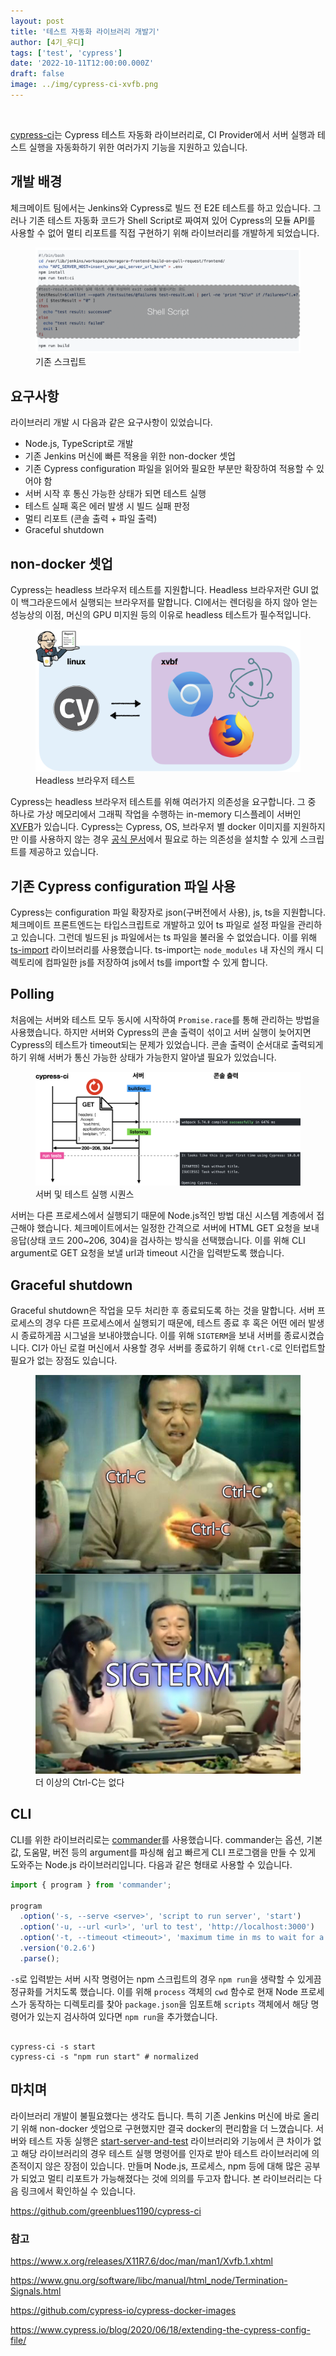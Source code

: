 ```yaml
---
layout: post
title: '테스트 자동화 라이브러리 개발기'
author: [4기_우디]
tags: ['test', 'cypress']
date: '2022-10-11T12:00:00.000Z'
draft: false
image: ../img/cypress-ci-xvfb.png
---
```


<br>

[cypress-ci](https://github.com/greenblues1190/cypress-ci)는 Cypress 테스트 자동화 라이브러리로, CI Provider에서 서버 실행과 테스트 실행을 자동화하기 위한 여러가지 기능을 지원하고 있습니다.

## 개발 배경

체크메이트 팀에서는 Jenkins와 Cypress로 빌드 전 E2E 테스트를 하고 있습니다. 그러나 기존 테스트 자동화 코드가 Shell Script로 짜여져 있어 Cypress의 모듈 API를 사용할 수 없어 멀티 리포트를 직접 구현하기 위해 라이브러리를 개발하게 되었습니다.

<figure>
  <img src="../img/cypress-ci-old-script.png" alt="기존 스크립트">
  <figcaption>
    기존 스크립트
  </figcaption>
</figure>

## 요구사항

라이브러리 개발 시 다음과 같은 요구사항이 있었습니다.

- Node.js, TypeScript로 개발
- 기존 Jenkins 머신에 빠른 적용을 위한 non-docker 셋업
- 기존 Cypress configuration 파일을 읽어와 필요한 부분만 확장하여 적용할 수 있어야 함
- 서버 시작 후 통신 가능한 상태가 되면 테스트 실행
- 테스트 실패 혹은 에러 발생 시 빌드 실패 판정
- 멀티 리포트 (콘솔 출력 + 파일 출력)
- Graceful shutdown

## non-docker 셋업

Cypress는 headless 브라우저 테스트를 지원합니다. Headless 브라우저란 GUI 없이 백그라운드에서 실행되는 브라우저를 말합니다. CI에서는 렌더링을 하지 않아 얻는 성능상의 이점, 머신의 GPU 미지원 등의 이유로 headless 테스트가 필수적입니다.

<figure>
  <img src="../img/cypress-ci-xvfb.png" alt="Headless 브라우저 테스트">
  <figcaption>
    Headless 브라우저 테스트
  </figcaption>
</figure>

Cypress는 headless 브라우저 테스트를 위해 여러가지 의존성을 요구합니다. 그 중 하나로 가상 메모리에서 그래픽 작업을 수행하는 in-memory 디스플레이 서버인 [XVFB](https://www.x.org/releases/X11R7.6/doc/man/man1/Xvfb.1.xhtml)가 있습니다. Cypress는 Cypress, OS, 브라우저 별 docker 이미지를 지원하지만 이를 사용하지 않는 경우 [공식 문서](https://docs.cypress.io/guides/continuous-integration/introduction.html#Dependencies)에서 필요로 하는 의존성을 설치할 수 있게 스크립트를 제공하고 있습니다.

## 기존 Cypress configuration 파일 사용

Cypress는 configuration 파일 확장자로 json(구버전에서 사용), js, ts을 지원합니다. 체크메이트 프론트엔드는 타입스크립트로 개발하고 있어 ts 파일로 설정 파일을 관리하고 있습니다. 그런데 빌드된 js 파일에서는 ts 파일을 불러올 수 없었습니다. 이를 위해 [ts-import](https://github.com/radarsu/ts-import) 라이브러리를 사용했습니다. ts-import는 `node_modules` 내 자신의 캐시 디렉토리에 컴파일한 js를 저장하여 js에서 ts를 import할 수 있게 합니다.

## Polling

처음에는 서버와 테스트 모두 동시에 시작하여 `Promise.race`를 통해 관리하는 방법을 사용했습니다. 하지만 서버와 Cypress의 콘솔 출력이 섞이고 서버 실행이 늦어지면 Cypress의 테스트가 timeout되는 문제가 있었습니다. 콘솔 출력이 순서대로 출력되게 하기 위해 서버가 통신 가능한 상태가 가능한지 알아낼 필요가 있었습니다.

<figure>
  <img src="../img/cypress-ci-sequence.png" alt="서버 및 테스트 실행 시퀀스">
  <figcaption>
    서버 및 테스트 실행 시퀀스
  </figcaption>
</figure>

서버는 다른 프로세스에서 실행되기 때문에 Node.js적인 방법 대신 시스템 계층에서 접근해야 했습니다. 체크메이트에서는 일정한 간격으로 서버에 HTML GET 요청을 보내 응답(상태 코드 200~206, 304)을 검사하는 방식을 선택했습니다. 이를 위해 CLI argument로 GET 요청을 보낼 url과 timeout 시간을 입력받도록 했습니다.

## Graceful shutdown

Graceful shutdown은 작업을 모두 처리한 후 종료되도록 하는 것을 말합니다. 서버 프로세스의 경우 다른 프로세스에서 실행되기 때문에, 테스트 종료 후 혹은 어떤 에러 발생 시 종료하게끔 시그널을 보내야했습니다. 이를 위해 `SIGTERM`을 보내 서버를 종료시켰습니다. CI가 아닌 로컬 머신에서 사용할 경우 서버를 종료하기 위해 `Ctrl-C`로 인터럽트할 필요가 없는 장점도 있습니다.

<figure>
  <img src="../img/cypress-ci-sigterm.png" alt="편안">
  <figcaption>
    더 이상의 Ctrl-C는 없다
  </figcaption>
</figure>

## CLI

CLI를 위한 라이브러리로는 [commander](https://github.com/tj/commander.js)를 사용했습니다. commander는 옵션, 기본값, 도움말, 버전 등의 argument를 파싱해 쉽고 빠르게 CLI 프로그램을 만들 수 있게 도와주는 Node.js 라이브러리입니다. 다음과 같은 형태로 사용할 수 있습니다.

```typescript
import { program } from 'commander';

program
  .option('-s, --serve <serve>', 'script to run server', 'start')
  .option('-u, --url <url>', 'url to test', 'http://localhost:3000')
  .option('-t, --timeout <timeout>', 'maximum time in ms to wait for a server response', '60000')
  .version('0.2.6')
  .parse();
```

`-s`로 입력받는 서버 시작 명령어는 npm 스크립트의 경우 `npm run`을 생략할 수 있게끔 정규화를 거치도록 했습니다. 이를 위해 `process` 객체의 `cwd` 함수로 현재 Node 프로세스가 동작하는 디렉토리를 찾아 `package.json`을 임포트해 `scripts` 객체에서 해당 명령어가 있는지 검사하여 있다면 `npm run`을 추가했습니다.

```shell

cypress-ci -s start
cypress-ci -s "npm run start" # normalized
```

## 마치며

라이브러리 개발이 불필요했다는 생각도 듭니다. 특히 기존 Jenkins 머신에 바로 올리기 위해 non-docker 셋업으로 구현했지만 결국 docker의 편리함을 더 느꼈습니다. 서버와 테스트 자동 실행은 [start-server-and-test](https://github.com/bahmutov/start-server-and-test) 라이브러리와 기능에서 큰 차이가 없고 해당 라이브러리의 경우 테스트 실행 명령어를 인자로 받아 테스트 라이브러리에 의존적이지 않은 장점이 있습니다. 만들며 Node.js, 프로세스, npm 등에 대해 많은 공부가 되었고 멀티 리포트가 가능해졌다는 것에 의의를 두고자 합니다. 본 라이브러리는 다음 링크에서 확인하실 수 있습니다.

https://github.com/greenblues1190/cypress-ci

### 참고

https://www.x.org/releases/X11R7.6/doc/man/man1/Xvfb.1.xhtml

https://www.gnu.org/software/libc/manual/html_node/Termination-Signals.html

https://github.com/cypress-io/cypress-docker-images

https://www.cypress.io/blog/2020/06/18/extending-the-cypress-config-file/
